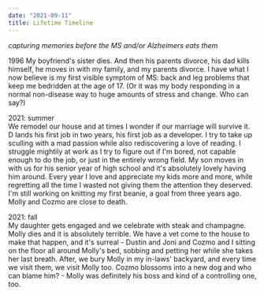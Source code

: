 ```yaml
---
date: "2021-09-11"
title: Lifetime Timeline
---
```


_capturing memories before the MS and/or Alzheimers eats them_

1996
My boyfriend's sister dies. And then his parents divorce, his dad kills himself, he moves in with my family, and my parents divorce. I have what I now believe is my first visible symptom of MS: back and leg problems that keep me bedridden at the age of 17. (Or it was my body responding in a normal non-disease way to huge amounts of stress and change. Who can say?)

2021: summer   
We remodel our house and at times I wonder if our marriage will survive it. D lands his first job in two years, his first job as a developer. I try to take up sculling with a mad passion while also rediscovering a love of reading. I struggle mightily at work as I try to figure out if I'm bored, not capable enough to do the job, or just in the entirely wrong field. My son moves in with us for his senior year of high school and it's absolutely lovely having him around. Every year I love and appreciate my kids more and more, while regretting all the time I wasted not giving them the attention they deserved. I'm still working on knitting my first beanie, a goal from three years ago. Molly and Cozmo are close to death. 

2021: fall  
My daughter gets engaged and we celebrate with steak and champagne.  
Molly dies and it is absolutely terrible. We have a vet come to the house to make that happen, and it's surreal - Dustin and Joni and Cozmo and I sitting on the floor all around Molly's bed, sobbing and petting her while she takes her last breath. After, we bury Molly in my in-laws' backyard, and every time we visit them, we visit Molly too. 
Cozmo blossoms into a new dog and who can blame him? - Molly was definitely his boss and kind of a controlling one, too. 